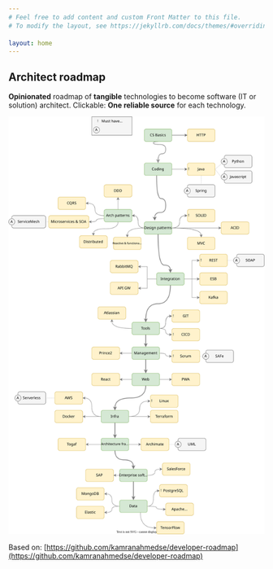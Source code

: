 ```yaml
---
# Feel free to add content and custom Front Matter to this file.
# To modify the layout, see https://jekyllrb.com/docs/themes/#overriding-theme-defaults

layout: home
---
```



## Architect roadmap

**Opinionated** roadmap of **tangible** technologies to become software (IT or solution) architect. Clickable: **One reliable source** for each technology.

![Architect roadmap](./sources/Architecture.drawio.svg)

Based on: [https://github.com/kamranahmedse/developer-roadmap](https://github.com/kamranahmedse/developer-roadmap)



